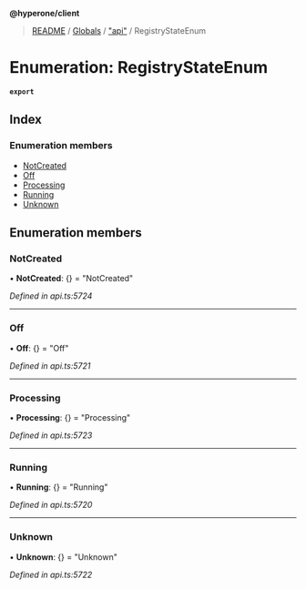 **@hyperone/client**

> [README](../README.md) / [Globals](../globals.md) / ["api"](../modules/_api_.md) / RegistryStateEnum

# Enumeration: RegistryStateEnum

**`export`** 

## Index

### Enumeration members

* [NotCreated](_api_.registrystateenum.md#notcreated)
* [Off](_api_.registrystateenum.md#off)
* [Processing](_api_.registrystateenum.md#processing)
* [Running](_api_.registrystateenum.md#running)
* [Unknown](_api_.registrystateenum.md#unknown)

## Enumeration members

### NotCreated

•  **NotCreated**: {} = "NotCreated"

*Defined in api.ts:5724*

___

### Off

•  **Off**: {} = "Off"

*Defined in api.ts:5721*

___

### Processing

•  **Processing**: {} = "Processing"

*Defined in api.ts:5723*

___

### Running

•  **Running**: {} = "Running"

*Defined in api.ts:5720*

___

### Unknown

•  **Unknown**: {} = "Unknown"

*Defined in api.ts:5722*
